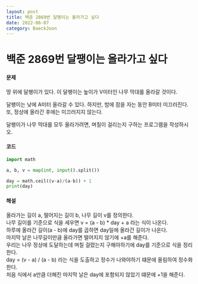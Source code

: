 ```yaml
---
layout: post
title: 백준 2869번 달팽이는 올라가고 싶다
date: 2022-06-07
category: BaeckJoon
---
```

# 백준 2869번 달팽이는 올라가고 싶다
#### 문제
땅 위에 달팽이가 있다. 이 달팽이는 높이가 V미터인 나무 막대를 올라갈 것이다.           

달팽이는 낮에 A미터 올라갈 수 있다. 하지만, 밤에 잠을 자는 동안 B미터 미끄러진다. 또, 정상에 올라간 후에는 미끄러지지 않는다.          

달팽이가 나무 막대를 모두 올라가려면, 며칠이 걸리는지 구하는 프로그램을 작성하시오.          
                  
#### 코드
```python           
import math

a, b, v = map(int, input().split())

day = math.ceil((v-a)/(a-b)) + 1
print(day)
```

#### 해설
올라가는 길이 a, 떨어지는 길이 b, 나무 길이 v를 정의한다.        
나무 길이를 기준으로 식을 세우면 v = (a - b) * day + a 라는 식이 나온다.       
하루에 올라간 길이(a - b)에  day를 곱하면 day일에 올라간 길이가 나온다.    
마지막 날은 나무길이만큼 올라가면 떨어지지 않기에 +a를 해준다.       
우리는 나무 정상에 도달하는데 며칠 걸렸는지 구해야하기에 day를 기준으로 식을 정리한다.       
day = (v - a) / (a - b) 라는 식을 도출하고 정수가 나와야하기 떄문에 올림하여 정수화한다.            
처음 식에서 a만큼 더해진 마지막 날은 day에 포함되지 않았기 떄문에 +1을 해준다.             
